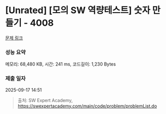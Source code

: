 # [Unrated] [모의 SW 역량테스트] 숫자 만들기 - 4008 

[문제 링크](https://swexpertacademy.com/main/code/problem/problemDetail.do?contestProbId=AWIeRZV6kBUDFAVH) 

### 성능 요약

메모리: 68,480 KB, 시간: 241 ms, 코드길이: 1,230 Bytes

### 제출 일자

2025-09-17 14:51



> 출처: SW Expert Academy, https://swexpertacademy.com/main/code/problem/problemList.do